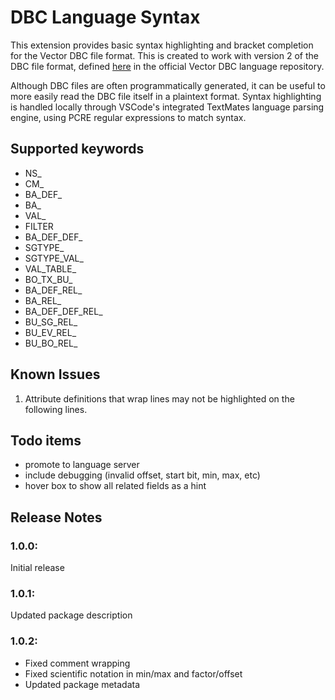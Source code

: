# DBC Language Syntax

This extension provides basic syntax highlighting and bracket completion for the Vector DBC file format. 
This is created to work with version 2 of the DBC file format, 
defined [here](https://bitbucket.org/tobylorenz/vector_dbc/src/master/src/Vector/DBC/Parser.yy)
in the official Vector DBC language repository. 

Although DBC files are often programmatically generated, it can be useful to
more easily read the DBC file itself in a plaintext format. 
Syntax highlighting is handled locally through VSCode's 
integrated TextMates language parsing engine, using PCRE regular 
expressions to match syntax. 

## Supported keywords
- NS_ 
- CM_
- BA_DEF_
- BA_
- VAL_
- FILTER
- BA_DEF_DEF_
- SGTYPE_
- SGTYPE_VAL_
- VAL_TABLE_
- BO_TX_BU_
- BA_DEF_REL_
- BA_REL_
- BA_DEF_DEF_REL_
- BU_SG_REL_
- BU_EV_REL_
- BU_BO_REL_

## Known Issues

1. Attribute definitions that wrap lines may not be highlighted on the following
   lines. 

## Todo items
- promote to language server
- include debugging (invalid offset, start bit, min, max, etc)
- hover box to show all related fields as a hint

## Release Notes

### 1.0.0: 
Initial release

### 1.0.1:
Updated package description

### 1.0.2:
- Fixed comment wrapping
- Fixed scientific notation in min/max and factor/offset
- Updated package metadata
